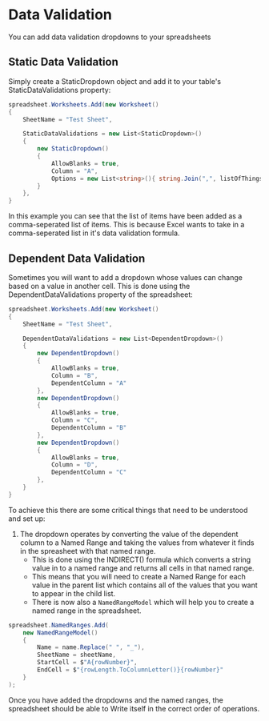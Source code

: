 # Data Validation

You can add data validation dropdowns to your spreadsheets

## Static Data Validation

Simply create a StaticDropdown object and add it to your table's StaticDataValidations property:

```csharp
spreadsheet.Worksheets.Add(new Worksheet()
{
    SheetName = "Test Sheet",

    StaticDataValidations = new List<StaticDropdown>()
    {
        new StaticDropdown()
        {
            AllowBlanks = true,
            Column = "A",
            Options = new List<string>(){ string.Join(",", listOfThings) }
        }
    },
}
```

In this example you can see that the list of items have been added as a comma-seperated list of items. This is because Excel wants to take in a comma-seperated list in it's data validation formula.

## Dependent Data Validation

Sometimes you will want to add a dropdown whose values can change based on a value in another cell. This is done using the DependentDataValidations property of the spreadsheet:

```csharp
spreadsheet.Worksheets.Add(new Worksheet()
{
    SheetName = "Test Sheet",

    DependentDataValidations = new List<DependentDropdown>()
    {
        new DependentDropdown()
        {
            AllowBlanks = true,
            Column = "B",
            DependentColumn = "A"
        },
        new DependentDropdown()
        {
            AllowBlanks = true,
            Column = "C",
            DependentColumn = "B"
        },
        new DependentDropdown()
        {
            AllowBlanks = true,
            Column = "D",
            DependentColumn = "C"
        },
    }
}
```

To achieve this there are some critical things that need to be understood and set up:

1. The dropdown operates by converting the value of the dependent column to a Named Range and taking the values from whatever it finds in the spreasheet with that named range.
    - This is done using the INDIRECT() formula which converts a string value in to a named range and returns all cells in that named range. 
    - This means that you will need to create a Named Range for each value in the parent list which contains all of the values that you want to appear in the child list.
    - There is now also a `NamedRangeModel` which will help you to create a named range in the spreadsheet.

```csharp
spreadsheet.NamedRanges.Add( 
    new NamedRangeModel()
    {
        Name = name.Replace(" ", "_"),
        SheetName = sheetName,
        StartCell = $"A{rowNumber}",
        EndCell = $"{rowLength.ToColumnLetter()}{rowNumber}"
    }
);
```

Once you have added the dropdowns and the named ranges, the spreadsheet should be able to Write itself in the correct order of operations.
